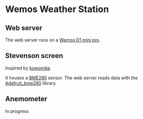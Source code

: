 # Wemos Weather Station

## Web server

The web server runs on a [Wemos D1 mini pro](https://wiki.wemos.cc/products:d1:d1_mini_pro).

## Stevenson screen

Inspired by [kowomike](https://www.thingiverse.com/thing:158039)

It houses a [BME280](https://www.bosch-sensortec.com/bst/products/all_products/bme280) sensor.
The web server reads data with the [Adafruit_bme280](https://github.com/adafruit/Adafruit_BME280_Library) library.

## Anemometer

In progress
